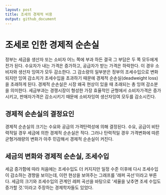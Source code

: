 ```yaml
---
layout: post
title: 조세의 경제적 비용
output: github_document
---
```

# 조세로 인한 경제적 순손실

정부는 세금을 생산자 또는 소비자 어느 쪽에 부과 하든 결국 그 부담은 두 쪽 모두에게 전가 된다. 수요자가 내는 가격은 증가하고, 공급자가 받는 가격은 하락한다. 이 경우 소비자와 생산자 잉여가 모두 감소한다. 그 감소량의 일부분은 정부의 조세수입으로 변화되지만 잉여 감소치가 조세수입을 초과하기 때문에 경제적 순손실(deadweight loss)을 초래하게 된다. 경제적 순손실은 시장 왜곡 현상이 있을 때 초래되는 총 잉여 감소분을 의미한다. 세금부과는 경쟁시장이 형성한 가장 효율적인 균형에서 소비자가격은 증가시키고, 판매자가격은 감소시키기 때문에 소비자잉여 생산자잉여 모두를 감소시킨다.

## 경제적 순손실의 결정요인

경제적 순손실의 크기는 수요와 공급의 가격탄력성에 의해 결정된다. 수요, 공급이 비탄력적일 경우 세금에 의한 경제적 순손실은 적다. 그러나 탄력적일 경우 가격변화에 따른 균형거래량의 변화가 아주 민감해서 경제적 순손실이 커진다.

## 세금의 변화와 경제적 순손실, 조세수입

세금 증가함에 따라 처음에는 조세수입도 더 커지지만 일정 수준 이후에 다시 조세수입이 감소하는 경향을 보이는데, 이런 현상을 보여주는 그래프를 '래퍼 곡선'이라고 부른다. 세금의 크기와 조세수입의 관계인 레퍼 곡선을 바탕으로 '세율을 낮추면 조세 수입도 증가할 것.'이라고 주장하는 경제학자들도 있었다.
